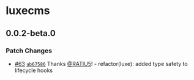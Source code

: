 # luxecms

## 0.0.2-beta.0

### Patch Changes

- [#63](https://github.com/luxeCMS/luxe/pull/63) [`ab67586`](https://github.com/luxeCMS/luxe/commit/ab6758660ee4c163a041bacb5f49471f91d77ddf) Thanks [@RATIU5](https://github.com/RATIU5)! - refactor(luxe): added type safety to lifecycle hooks
